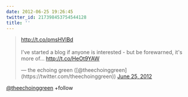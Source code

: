 ```yaml
---
date: 2012-06-25 19:26:45
twitter_id: 217398453754544128
title: ''
---
```


<blockquote class="twitter-tweet"><p lang="en" dir="ltr"><a href="http://t.co/pmsHVlBd">http://t.co/pmsHVlBd</a><br><br>I&#39;ve started a blog if anyone is interested - but be forewarned, it&#39;s more of... <a href="http://t.co/HeOt9YAW">http://t.co/HeOt9YAW</a></p>&mdash; the echoing green ([@theechoinggreen](https://twitter.com/theechoinggreen)) <a href="https://twitter.com/theechoinggreen/status/217316010171183105?ref_src=twsrc%5Etfw">June 25, 2012</a></blockquote>
<script async src="https://platform.twitter.com/widgets.js" charset="utf-8"></script>

[@theechoinggreen](https://twitter.com/theechoinggreen) +follow
